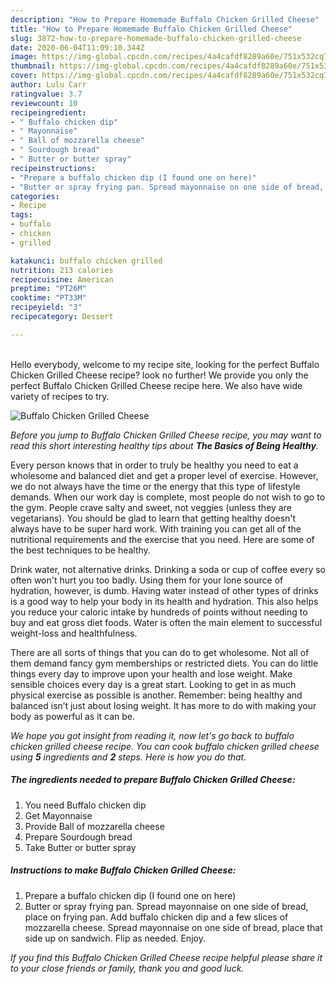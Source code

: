 ```yaml
---
description: "How to Prepare Homemade Buffalo Chicken Grilled Cheese"
title: "How to Prepare Homemade Buffalo Chicken Grilled Cheese"
slug: 3872-how-to-prepare-homemade-buffalo-chicken-grilled-cheese
date: 2020-06-04T11:09:10.344Z
image: https://img-global.cpcdn.com/recipes/4a4cafdf8289a60e/751x532cq70/buffalo-chicken-grilled-cheese-recipe-main-photo.jpg
thumbnail: https://img-global.cpcdn.com/recipes/4a4cafdf8289a60e/751x532cq70/buffalo-chicken-grilled-cheese-recipe-main-photo.jpg
cover: https://img-global.cpcdn.com/recipes/4a4cafdf8289a60e/751x532cq70/buffalo-chicken-grilled-cheese-recipe-main-photo.jpg
author: Lulu Carr
ratingvalue: 3.7
reviewcount: 10
recipeingredient:
- " Buffalo chicken dip"
- " Mayonnaise"
- " Ball of mozzarella cheese"
- " Sourdough bread"
- " Butter or butter spray"
recipeinstructions:
- "Prepare a buffalo chicken dip (I found one on here)"
- "Butter or spray frying pan. Spread mayonnaise on one side of bread, place on frying pan. Add buffalo chicken dip and a few slices of mozzarella cheese. Spread mayonnaise on one side of bread, place that side up on sandwich. Flip as needed. Enjoy."
categories:
- Recipe
tags:
- buffalo
- chicken
- grilled

katakunci: buffalo chicken grilled 
nutrition: 213 calories
recipecuisine: American
preptime: "PT26M"
cooktime: "PT33M"
recipeyield: "3"
recipecategory: Dessert

---
```

<br>
Hello everybody, welcome to my recipe site, looking for the perfect Buffalo Chicken Grilled Cheese recipe? look no further! We provide you only the perfect Buffalo Chicken Grilled Cheese recipe here. We also have wide variety of recipes to try.
<br>


![Buffalo Chicken Grilled Cheese](https://img-global.cpcdn.com/recipes/4a4cafdf8289a60e/751x532cq70/buffalo-chicken-grilled-cheese-recipe-main-photo.jpg)

<i>Before you jump to Buffalo Chicken Grilled Cheese recipe, you may want to read this short interesting healthy tips about <strong>The Basics of Being Healthy</strong>.</i>

Every person knows that in order to truly be healthy you need to eat a wholesome and balanced diet and get a proper level of exercise. However, we do not always have the time or the energy that this type of lifestyle demands. When our work day is complete, most people do not wish to go to the gym. People crave salty and sweet, not veggies (unless they are vegetarians). You should be glad to learn that getting healthy doesn't always have to be super hard work. With training you can get all of the nutritional requirements and the exercise that you need. Here are some of the best techniques to be healthy.

Drink water, not alternative drinks. Drinking a soda or cup of coffee every so often won't hurt you too badly. Using them for your lone source of hydration, however, is dumb. Having water instead of other types of drinks is a good way to help your body in its health and hydration. This also helps you reduce your caloric intake by hundreds of points without needing to buy and eat gross diet foods. Water is often the main element to successful weight-loss and healthfulness.

There are all sorts of things that you can do to get wholesome. Not all of them demand fancy gym memberships or restricted diets. You can do little things every day to improve upon your health and lose weight. Make sensible choices every day is a great start. Looking to get in as much physical exercise as possible is another. Remember: being healthy and balanced isn’t just about losing weight. It has more to do with making your body as powerful as it can be. 


<i>We hope you got insight from reading it, now let's go back to buffalo chicken grilled cheese recipe. You can cook buffalo chicken grilled cheese using <strong>5</strong> ingredients and <strong>2</strong> steps. Here is how you do that.
</i>

##### The ingredients needed to prepare Buffalo Chicken Grilled Cheese:

1. You need  Buffalo chicken dip
1. Get  Mayonnaise
1. Provide  Ball of mozzarella cheese
1. Prepare  Sourdough bread
1. Take  Butter or butter spray


##### Instructions to make Buffalo Chicken Grilled Cheese:

1. Prepare a buffalo chicken dip (I found one on here)
1. Butter or spray frying pan. Spread mayonnaise on one side of bread, place on frying pan. Add buffalo chicken dip and a few slices of mozzarella cheese. Spread mayonnaise on one side of bread, place that side up on sandwich. Flip as needed. Enjoy.


<i>If you find this Buffalo Chicken Grilled Cheese recipe helpful please share it to your close friends or family, thank you and good luck.</i>
